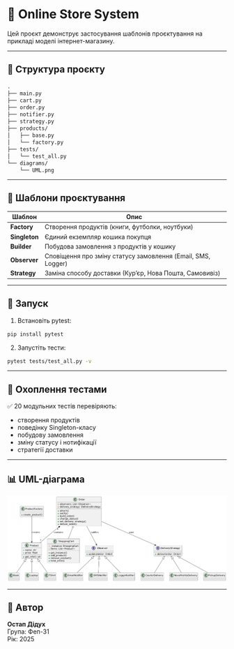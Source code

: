 
# 🛒 Online Store System

Цей проєкт демонструє застосування шаблонів проєктування на прикладі моделі інтернет-магазину.

---

## 📁 Структура проєкту

```
.
├── main.py
├── cart.py
├── order.py
├── notifier.py
├── strategy.py
├── products/
│   ├── base.py
│   └── factory.py
├── tests/
│   └── test_all.py
└── diagrams/
    └── UML.png

```

---

## 🔧 Шаблони проєктування

| Шаблон        | Опис                                                                 |
|---------------|----------------------------------------------------------------------|
| **Factory**   | Створення продуктів (книги, футболки, ноутбуки)                     |
| **Singleton** | Єдиний екземпляр кошика покупця                                      |
| **Builder**   | Побудова замовлення з продуктів у кошику                            |
| **Observer**  | Сповіщення про зміну статусу замовлення (Email, SMS, Logger)        |
| **Strategy**  | Заміна способу доставки (Кур’єр, Нова Пошта, Самовивіз)             |

---

## 🚀 Запуск

1. Встановіть pytest:
```bash
pip install pytest
```

2. Запустіть тести:
```bash
pytest tests/test_all.py -v
```

---

## 🧪 Охоплення тестами

✅ 20 модульних тестів перевіряють:
- створення продуктів
- поведінку Singleton-класу
- побудову замовлення
- зміну статусу і нотифікації
- стратегії доставки

---

## 📊 UML-діаграма

![UML.png](diagrams/UML.png)

---

## 👤 Автор

**Остап Дідух**  
Група: Феп-31  
Рік: 2025
